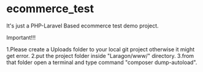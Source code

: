 # ecommerce_test
It's just a  PHP-Laravel Based ecommerce test demo project.

Important!!!

1.Please create a Uploads folder to your local git project otherwise it might get error.
2.put the project folder inside "Laragon/www/" directory.
3.from that folder open a terminal and type command "composer dump-autoload".

